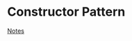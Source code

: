 # Constructor Pattern

[Notes](https://www.notion.so/enspyrco/Constructor-43195c80949649be97f230139607ddd7)
